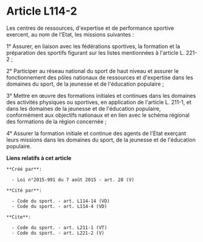 # Article L114-2

Les centres de ressources, d'expertise et de performance sportive exercent, au nom de l'Etat, les missions suivantes : 

1° Assurer, en liaison avec les fédérations sportives, la formation et la préparation des sportifs figurant sur les listes
mentionnées à l'article L. 221-2 ; 

2° Participer au réseau national du sport de haut niveau et assurer le fonctionnement des pôles nationaux de ressources et
d'expertise dans les domaines du sport, de la jeunesse et de l'éducation populaire ; 

3° Mettre en œuvre des formations initiales et continues dans les domaines des activités physiques ou sportives, en
application de l'article L. 211-1, et dans les domaines de la jeunesse et de l'éducation populaire, conformément aux
objectifs nationaux et en lien avec le schéma régional des formations de la région concernée ; 

4° Assurer la formation initiale et continue des agents de l'Etat exerçant leurs missions dans les domaines du sport, de la
jeunesse et de l'éducation populaire.

**Liens relatifs à cet article**

	**Créé par**:

	  - Loi n°2015-991 du 7 août 2015 - art. 28 (V)

	**Cité par**:

	  - Code du sport. - art. L114-14 (VD)
	  - Code du sport. - art. L114-4 (VD)

	**Cite**:

	  - Code du sport. - art. L211-1 (VT)
	  - Code du sport. - art. L221-2 (V)
